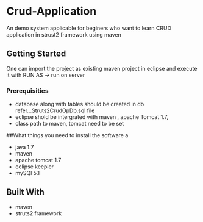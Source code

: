 # Crud-Application


An demo system applicable for beginers who want to learn CRUD application in strust2 framework using maven

## Getting Started

One can import the project as existing maven project in eclipse and execute it with RUN AS -> run on server
### Prerequisities
* database along with tables should be created in db refer...Struts2CrudOpDb.sql file
* eclipse shold be intergrated with maven , apache Tomcat 1.7, 
* class path to maven, tomcat need to be set

##What things you need to install the software a
* java 1.7
* maven
* apache tomcat 1.7
* eclipse keepler
* mySQl 5.1

## Built With

* maven
* struts2 framework
